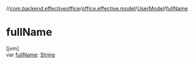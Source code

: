 //[com.backend.effectiveoffice](../../../index.md)/[office.effective.model](../index.md)/[UserModel](index.md)/[fullName](full-name.md)

# fullName

[jvm]\
var [fullName](full-name.md): [String](https://kotlinlang.org/api/latest/jvm/stdlib/kotlin/-string/index.html)
